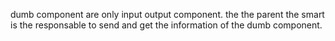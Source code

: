 
dumb component are only input output component.
the the parent the smart is the responsable to send and get the information of the dumb component.
